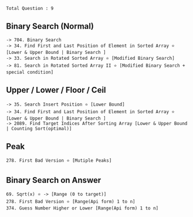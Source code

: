
`Total Question : 9`


## Binary Search (Normal)
```
-> 704. Binary Search
-> 34. Find First and Last Position of Element in Sorted Array ⭐ [Lower & Upper Bound | Binary Search ]
-> 33. Search in Rotated Sorted Array ⭐ [Modified Binary Search]
-> 81. Search in Rotated Sorted Array II ⭐ [Modified Binary Search + special condition]
```


## Upper / Lower / Floor / Ceil
```
-> 35. Search Insert Position ⭐ [Lower Bound]
-> 34. Find First and Last Position of Element in Sorted Array ⭐ [Lower & Upper Bound | Binary Search ]
-> 2089. Find Target Indices After Sorting Array [Lower & Upper Bound | Counting Sort(optimal)]
```


## Peak
```
278. First Bad Version ⭐ [Mutiple Peaks]
```

## Binary Search on Answer
```
69. Sqrt(x) ⭐ -> [Range (0 to target)]
278. First Bad Version ⭐ [Range(Api form) 1 to n]
374. Guess Number Higher or Lower [Range(Api form) 1 to n]
```


